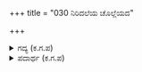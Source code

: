 +++
title = "030 ನಿರಿದಲೆಯ ಚೊಲ್ಲೆಯದ"

+++

<details><summary>ಗದ್ಯ (ಕ.ಗ.ಪ) </summary>

30. ದುಂಬಿಮರಿಯಂತೆ ಕಪ್ಪಾಗಿರುವ ತುರುಬಿನ ಕೊನೆಯ ಗುಂಗುರು ಕೂದಲಿನ ತಲೆ, ಮುತ್ತಿನ ಬೈತಲೆ ಆಭರಣದ, ವಿಶಾಲವಾದ ಹಣೆಯ, ಉದ್ದವಾದ ಹುಬ್ಬುಗಳು, ಕಾಂತಿಯುಕ್ತವಾದ ಕಪೋಲಗಳು ದಟ್ಟವಾದ ಕಣ್ಣಿನ ರೆಪ್ಪೆಗಳು, ವಿಶಾಲವಾದ ದಳದಂತೆ ಕಣ್ಣುಗಳು, ಹೊಳೆಯುವ ಶುಭ್ರವಾದ ಹಲ್ಲುಗಳು, ಶೋಭಿಸುವ ನುಣುಪಾದ ಕುತ್ತಿಗೆ, ಮೃದುವಾದ ತೋಳುಗಳು ಇವುಗಳಿಂದ ಪ್ರಕಾಶಿಸುವ ಸುಂದರಿಯರು ಒಟ್ಟಾಗಿ ನಡೆದರು.
</details>

<details><summary>ಪದಾರ್ಥ (ಕ.ಗ.ಪ) </summary>

ಚೊಲ್ಲೆಯ-ತುರುಬಿನ ಕೊನೆ, ನಿರಿದಲೆ-ಗುಂಗುರು ಕೂದಲಿನ ತಲೆ, ನೊಸಲು-ಹಣೆ, ತುರುಗೆವೆ-ದಟ್ಟವಾದ ಕಣ್ಣಿನ ರೆಪ್ಪೆ,   
ಸುಲಿಪಲ್ಲು-ಶುಭ್ರವಾದ ಹಲ್ಲು, ನುಣ್ಗೊರಳು-ನುಣುಪಾದ ಕುತ್ತಿಗೆ, ನೀರೆಯರು-ಸುಂದರಿಯರು
</details>
